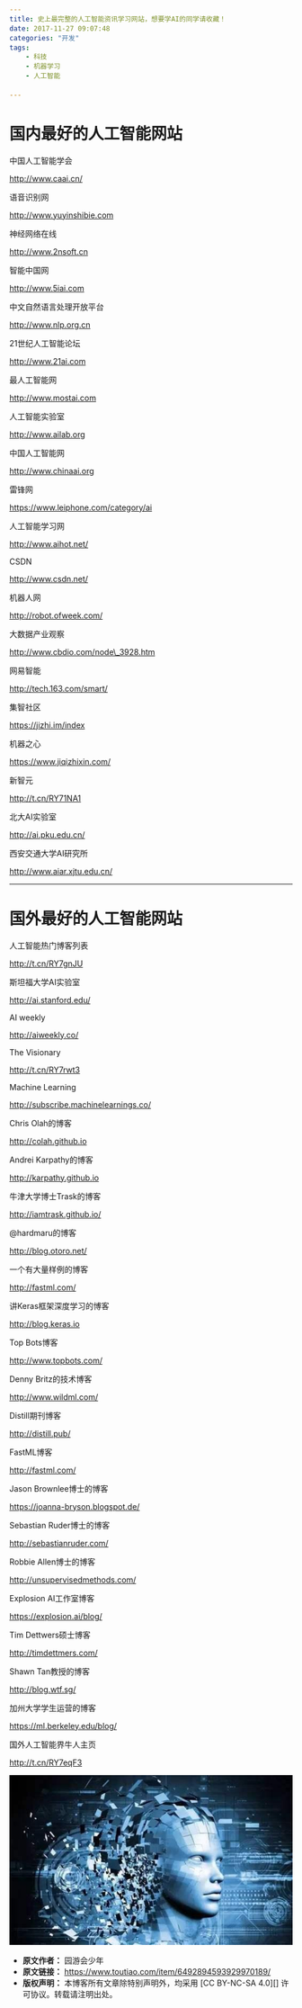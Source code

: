 ```yaml
---
title: 史上最完整的人工智能资讯学习网站，想要学AI的同学请收藏！
date: 2017-11-27 09:07:48
categories: "开发"
tags:
	- 科技
	- 机器学习
	- 人工智能

---
```


# 国内最好的人工智能网站 #

中国人工智能学会

http://www.caai.cn/

语音识别网

http://www.yuyinshibie.com

神经网络在线

http://www.2nsoft.cn

智能中国网

http://www.5iai.com

中文自然语言处理开放平台

http://www.nlp.org.cn

21世纪人工智能论坛

http://www.21ai.com

最人工智能网

http://www.mostai.com

人工智能实验室

http://www.ailab.org

中国人工智能网

http://www.chinaai.org

雷锋网

https://www.leiphone.com/category/ai

人工智能学习网

http://www.aihot.net/

CSDN

http://www.csdn.net/

机器人网

http://robot.ofweek.com/

大数据产业观察

http://www.cbdio.com/node\_3928.htm

网易智能

http://tech.163.com/smart/

集智社区

https://jizhi.im/index

机器之心

https://www.jiqizhixin.com/

新智元

http://t.cn/RY71NA1

北大AI实验室

http://ai.pku.edu.cn/

西安交通大学AI研究所

http://www.aiar.xjtu.edu.cn/

--------------------

# 国外最好的人工智能网站 #

人工智能热门博客列表

http://t.cn/RY7gnJU

斯坦福大学AI实验室

http://ai.stanford.edu/

AI weekly

http://aiweekly.co/

The Visionary

http://t.cn/RY7rwt3

Machine Learning

http://subscribe.machinelearnings.co/

Chris Olah的博客

http://colah.github.io

Andrei Karpathy的博客

http://karpathy.github.io

牛津大学博士Trask的博客

http://iamtrask.github.io/

@hardmaru的博客

http://blog.otoro.net/

一个有大量样例的博客

http://fastml.com/

讲Keras框架深度学习的博客

http://blog.keras.io

Top Bots博客

http://www.topbots.com/

Denny Britz的技术博客

http://www.wildml.com/

Distill期刊博客

http://distill.pub/

FastML博客

http://fastml.com/

Jason Brownlee博士的博客

https://joanna-bryson.blogspot.de/

Sebastian Ruder博士的博客

http://sebastianruder.com/

Robbie Allen博士的博客

http://unsupervisedmethods.com/

Explosion AI工作室博客

https://explosion.ai/blog/

Tim Dettwers硕士博客

http://timdettmers.com/

Shawn Tan教授的博客

http://blog.wtf.sg/

加州大学学生运营的博客

https://ml.berkeley.edu/blog/

国外人工智能界牛人主页

http://t.cn/RY7eqF3

![史上最完整的人工智能资讯学习网站，想要学AI的同学请收藏！][AI]


[AI]: static/resources/crawler/VQJJ-2U22-UBZM.jpg
 *  **原文作者：** 园游会少年
 *  **原文链接：** https://www.toutiao.com/item/6492894593929970189/
 *  **版权声明：** 本博客所有文章除特别声明外，均采用 [CC BY-NC-SA 4.0][] 许可协议。转载请注明出处。
